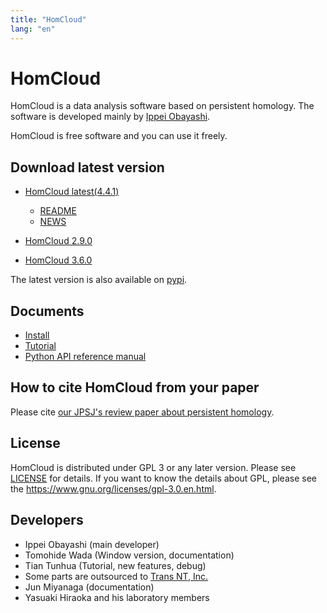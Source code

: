 ```yaml
---
title: "HomCloud"
lang: "en"
---
```


# HomCloud

HomCloud is a data analysis software based on persistent homology.
The software is developed mainly by [Ippei Obayashi](https://i-obayashi.info/).

HomCloud is free software and you can use it freely.

## <a name="download"> Download latest version

* [HomCloud latest(4.4.1)](download/homcloud-4.4.1.tar.gz)
  * [README](README.html)
  * [NEWS](NEWS.html)

* [HomCloud 2.9.0](download/homcloud-2.9.0.tar.gz)
* [HomCloud 3.6.0](download/homcloud-3.6.0.tar.gz)

The latest version is also available on [pypi](https://pypi.org/project/homcloud/).

## Documents

* [Install](how-to-install.en.html)
* [Tutorial](tutorials.en.html)
* [Python API reference manual](python-api/)

## How to cite HomCloud from your paper

Please cite [our JPSJ's review paper about persistent homology](https://doi.org/10.7566/JPSJ.91.091013).

## License

HomCloud is distributed under GPL 3 or any later version.
Please see [LICENSE](download/LICENSE) for details.
If you want to know the details about GPL, please 
see the <https://www.gnu.org/licenses/gpl-3.0.en.html>.

## Developers

* Ippei Obayashi (main developer)
* Tomohide Wada (Window version, documentation)
* Tian Tunhua (Tutorial, new features, debug)
* Some parts are outsourced to [Trans NT, Inc.](http://www.trans-nt.com/)
* Jun Miyanaga (documentation)
* Yasuaki Hiraoka and his laboratory members
